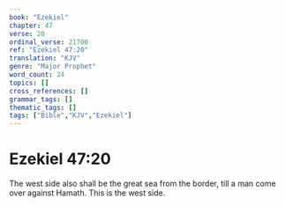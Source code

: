 ```yaml
---
book: "Ezekiel"
chapter: 47
verse: 20
ordinal_verse: 21700
ref: "Ezekiel 47:20"
translation: "KJV"
genre: "Major Prophet"
word_count: 24
topics: []
cross_references: []
grammar_tags: []
thematic_tags: []
tags: ["Bible","KJV","Ezekiel"]
---
```


# Ezekiel 47:20

The west side also shall be the great sea from the border, till a man come over against Hamath. This is the west side.
